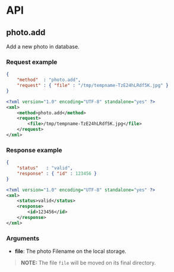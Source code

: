 
# API

## photo.add

Add a new photo in database.

### Request example

```json
{
	"method"  : "photo.add",
	"request" : { "file" : "/tmp/tempname-TzE24hLRdf5K.jpg" }
}
```

```xml
<?xml version="1.0" encoding="UTF-8" standalone="yes" ?>
<xml>
	<method>photo.add</method>
	<request>
		<file>/tmp/tempname-TzE24hLRdf5K.jpg</file>
	</request>
</xml>
```

### Response example

```json
{
	"status"   : "valid",
	"response" : { "id" : 123456 }
}
```

```xml
<?xml version="1.0" encoding="UTF-8" standalone="yes" ?>
<xml>
	<status>valid</status>
	<response>
		<id>123456</id>
	</response>
</xml>
```

### Arguments

* __file__: The photo Filename on the local storage.

> __NOTE:__
> The file `file` will be moved on its final directory. 
